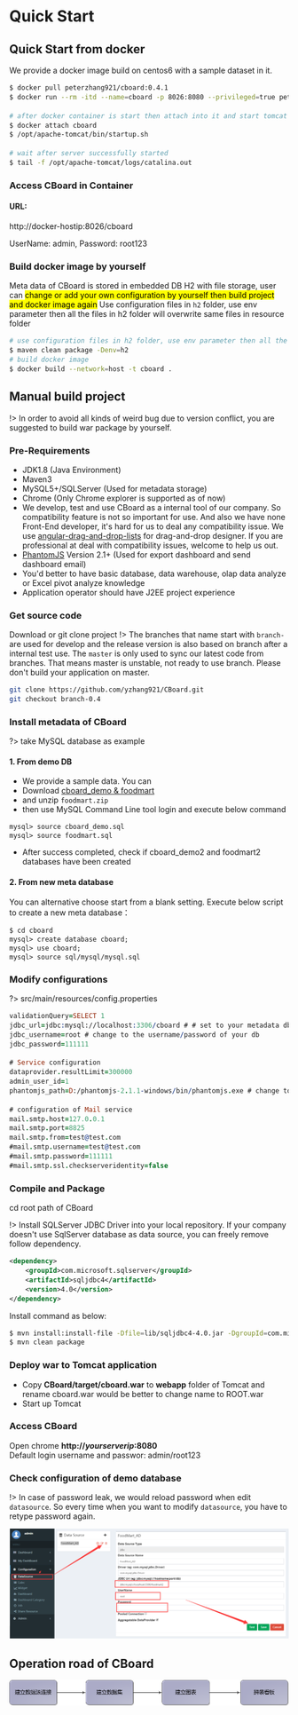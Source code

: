 <h1> Quick Start </h1>

## Quick Start from docker
We provide a docker image build on centos6 with a sample dataset in it.
```bash
$ docker pull peterzhang921/cboard:0.4.1
$ docker run --rm -itd --name=cboard -p 8026:8080 --privileged=true peterzhang921/cboard:0.4.1

# after docker container is start then attach into it and start tomcat server
$ docker attach cboard
$ /opt/apache-tomcat/bin/startup.sh

# wait after server successfully started
$ tail -f /opt/apache-tomcat/logs/catalina.out
```

### Access CBoard in Container

<div class="bs-callout bs-callout-info">
    <h4>URL:</h4>
    <p>http://docker-hostip:8026/cboard</p>
    <p>UserName: admin, Password: root123</p>
</div>


### Build docker image by yourself
Meta data of CBoard is stored in embedded DB H2 with file storage, user can <mark>change or add your own configuration by yourself then build project and docker image again</mark>
Use configuration files in <code>h2</code> folder, use env parameter then all the files in h2 folder will overwrite same files in resource folder
```bash
# use configuration files in h2 folder, use env parameter then all the files in h2 folder will overwrite same files in resource folder
$ maven clean package -Denv=h2
# build docker image
$ docker build --network=host -t cboard .
```

## Manual build project

!> In order to avoid all kinds of weird bug due to version conflict, you are suggested to build war package by yourself.

### Pre-Requirements

* JDK1.8 \(Java Environment\)
* Maven3
* MySQL5+/SQLServer \(Used for metadata storage\)
* Chrome \(Only Chrome explorer is supported as of now\)
* We develop, test and use CBoard as a internal tool of our company. So compatibility feature is not so important for use. And also we have none Front-End developer, it's hard for us to deal any compatibility issue. We use [angular-drag-and-drop-lists](https://github.com/marceljuenemann/angular-drag-and-drop-lists) for drag-and-drop designer. If you are professional at deal with compatibility issues, welcome to help us out.
* [PhantomJS](http://phantomjs.org/) Version 2.1+ \(Used for export dashboard and send dashboard email\)
* You'd better to have basic database, data warehouse, olap data analyze or Excel pivot analyze knowledge
* Application operator should have J2EE project experience


### Get source code
Download or git clone project
!> The branches that name start with <code>branch-</code> are used for develop and the release version is also based on branch after a internal test use. The <code>master</code> is only used to sync our latest code from branches. That means master is unstable, not ready to use branch. Please don't build your application on master.

```bash
git clone https://github.com/yzhang921/CBoard.git
git checkout branch-0.4
```

### Install metadata of CBoard

?> take MySQL database as example

#### 1. From demo DB
- We provide a sample data. You can
- Download [cboard_demo & foodmart](https://www.dropbox.com/sh/zhgysm4ewandmwl/AADC4oPwn34vHv39AJMGzhyia?dl=0)
- and unzip <code>foodmart.zip</code>
- then use MySQL Command Line tool login and execute below command
```
mysql> source cboard_demo.sql
mysql> source foodmart.sql
```
- After success completed, check if cboard_demo2 and foodmart2 databases have been created

#### 2. From new meta database
You can alternative choose start from a blank setting. Execute below script to create a new meta database：
```mysql
$ cd cboard
mysql> create database cboard;
mysql> use cboard;
mysql> source sql/mysql/mysql.sql
```

### Modify configurations

?> src/main/resources/config.properties

```pro
validationQuery=SELECT 1
jdbc_url=jdbc:mysql://localhost:3306/cboard # # set to your metadata db connection url, if you are using demo db, change db name to cboard_demo2
jdbc_username=root # change to the username/password of your db
jdbc_password=111111

# Service configuration
dataprovider.resultLimit=300000
admin_user_id=1
phantomjs_path=D:/phantomjs-2.1.1-windows/bin/phantomjs.exe # change to the install path of your phantomjs

# configuration of Mail service
mail.smtp.host=127.0.0.1
mail.smtp.port=8825
mail.smtp.from=test@test.com
#mail.smtp.username=test@test.com
#mail.smtp.password=111111
#mail.smtp.ssl.checkserveridentity=false

```

### Compile and Package

cd root path of CBoard

!> Install SQLServer JDBC Driver into your local repository. If your company doesn't use SqlServer database as data source, you can freely remove follow dependency.

```xml
<dependency>
    <groupId>com.microsoft.sqlserver</groupId>
    <artifactId>sqljdbc4</artifactId>
    <version>4.0</version>
</dependency>
```

Install command as below:
```bash
$ mvn install:install-file -Dfile=lib/sqljdbc4-4.0.jar -DgroupId=com.microsoft.sqlserver -DartifactId=sqljdbc4 -Dversion=4.0 -Dpackaging=jar
$ mvn clean package
```


### Deploy war to Tomcat application

* Copy **CBoard/target/cboard.war** to **webapp** folder of Tomcat and rename cboard.war would be better to change name to ROOT.war
* Start up Tomcat

### Access CBoard

Open chrome
<b>http://_yourserverip_:8080</b>  
Default login username and passwor: admin/root123

### Check configuration of demo database
!> In case of password leak, we would reload password when edit `datasource`. So every time when you want to modify `datasource`, you have to retype password again.

![](../../assets/demo_datasource.png)

## Operation road of CBoard

![](../../assets/use-steps.png)






